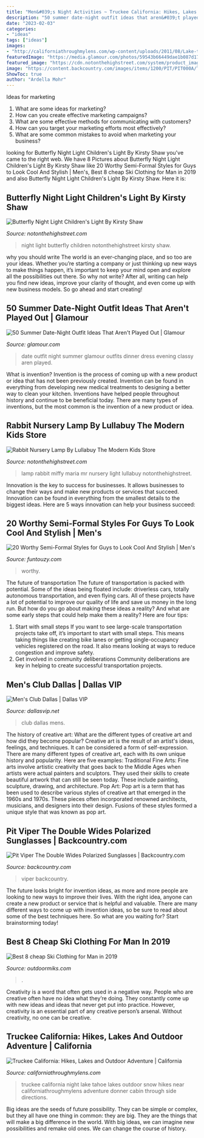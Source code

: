 ```yaml
---
title: "Men&#039;s Night Activities ~ Truckee California: Hikes, Lakes And Outdoor Adventure"
description: "50 summer date-night outfit ideas that aren&#039;t played out"
date: "2023-02-03"
categories:
- "ideas"
tags: ["ideas"]
images:
- "http://californiathroughmylens.com/wp-content/uploads/2011/08/Lake-tahoe-city-at-night-1024x680.jpg"
featuredImage: "https://media.glamour.com/photos/59543b66449dae1b087d17f9/master/h_1025,c_limit/GettyImages-699383872.jpg"
featured_image: "https://cdn.notonthehighstreet.com/system/product_images/images/002/095/609/original_rabbit-lamp.jpg"
image: "https://content.backcountry.com/images/items/1200/PIT/PIT000A/THNTFAPODOWIRE_D1.jpg"
ShowToc: true
author: "Ardella Mohr"
---
```



Ideas for marketing
1. What are some ideas for marketing? 
2. How can you create effective marketing campaigns? 
3. What are some effective methods for communicating with customers? 
4. How can you target your marketing efforts most effectively? 
5. What are some common mistakes to avoid when marketing your business?

	

		
looking for Butterfly Night Light Children&#039;s Light By Kirsty Shaw you've came to the right web. We have 8 Pictures about Butterfly Night Light Children&#039;s Light By Kirsty Shaw like 20 Worthy Semi-Formal Styles for Guys to Look Cool And Stylish | Men&#039;s, Best 8 cheap Ski Clothing for Man in 2019 and also Butterfly Night Light Children&#039;s Light By Kirsty Shaw. Here it is:
		
    
## Butterfly Night Light Children&#039;s Light By Kirsty Shaw

<img loading=lazy src="https://cdn.notonthehighstreet.com/system/product_images/images/000/740/072/original_Butterfly_night_light.jpg" onerror="this.onerror=null;this.src='https://tse3.mm.bing.net/th?id=OIP.m_sgHkcjmSDyMP0DJnVUrgHaHa&amp;pid=15.1';" alt="Butterfly Night Light Children&#039;s Light By Kirsty Shaw">

_Source: notonthehighstreet.com_

>night light butterfly children notonthehighstreet kirsty shaw. 

	

why you should write
The world is an ever-changing place, and so too are your ideas. Whether you’re starting a company or just thinking up new ways to make things happen, it’s important to keep your mind open and explore all the possibilities out there. So why not write? After all, writing can help you find new ideas, improve your clarity of thought, and even come up with new business models. So go ahead and start creating!

    
## 50 Summer Date-Night Outfit Ideas That Aren&#039;t Played Out | Glamour

<img loading=lazy src="https://media.glamour.com/photos/59543b66449dae1b087d17f9/master/h_1025,c_limit/GettyImages-699383872.jpg" onerror="this.onerror=null;this.src='https://tse1.mm.bing.net/th?id=OIP._OFB2PGBt97NF6V17GzMQgHaLH&amp;pid=15.1';" alt="50 Summer Date-Night Outfit Ideas That Aren&#039;t Played Out | Glamour">

_Source: glamour.com_

>date outfit night summer glamour outfits dinner dress evening classy aren played. 

	

What is invention?
Invention is the process of coming up with a new product or idea that has not been previously created. Invention can be found in everything from developing new medical treatments to designing a better way to clean your kitchen. Inventions have helped people throughout history and continue to be beneficial today. There are many types of inventions, but the most common is the invention of a new product or idea.

    
## Rabbit Nursery Lamp By Lullabuy The Modern Kids Store

<img loading=lazy src="https://cdn.notonthehighstreet.com/system/product_images/images/002/095/609/original_rabbit-lamp.jpg" onerror="this.onerror=null;this.src='https://tse1.mm.bing.net/th?id=OIP.hXAZ1VyNV3OsR0r5lWX4MgHaHa&amp;pid=15.1';" alt="Rabbit Nursery Lamp By Lullabuy The Modern Kids Store">

_Source: notonthehighstreet.com_

>lamp rabbit miffy maria mr nursery light lullabuy notonthehighstreet. 

	

Innovation is the key to success for businesses. It allows businesses to change their ways and make new products or services that succeed. Innovation can be found in everything from the smallest details to the biggest ideas. Here are 5 ways innovation can help your business succeed: 

    
## 20 Worthy Semi-Formal Styles For Guys To Look Cool And Stylish | Men&#039;s

<img loading=lazy src="https://menshairstyle.funtouzy.com/wp-content/uploads/2019/08/20-Worthy-Semi-Formal-Styles-for-Guys-to-Look-Cool-And-Stylish-18.jpg" onerror="this.onerror=null;this.src='https://tse3.mm.bing.net/th?id=OIP.TnzIm2XOrFMMrHH39m7yoQHaMc&amp;pid=15.1';" alt="20 Worthy Semi-Formal Styles for Guys to Look Cool And Stylish | Men&#039;s">

_Source: funtouzy.com_

>worthy. 

	

The future of transportation
The future of transportation is packed with potential. Some of the ideas being floated include: driverless cars, totally autonomous transportation, and even flying cars. All of these projects have a lot of potential to improve our quality of life and save us money in the long run. But how do you go about making these ideas a reality? And what are some early steps that could help make them a reality? Here are four tips: 
1. Start with small steps 
If you want to see large-scale transportation projects take off, it’s important to start with small steps. This means taking things like creating bike lanes or getting single-occupancy vehicles registered on the road. It also means looking at ways to reduce congestion and improve safety. 
2. Get involved in community deliberations 
Community deliberations are key in helping to create successful transportation projects.

    
## Men&#039;s Club Dallas | Dallas VIP

<img loading=lazy src="http://www.dallasvip.net/entertainment/images/mens-club/mens-club.jpg" onerror="this.onerror=null;this.src='https://tse3.mm.bing.net/th?id=OIP.CzAvlKq-0Gj2UzM_iGOKjwHaD6&amp;pid=15.1';" alt="Men&#039;s Club Dallas | Dallas VIP">

_Source: dallasvip.net_

>club dallas mens. 

	

The history of creative art: What are the different types of creative art and how did they become popular?
Creative art is the result of an artist's ideas, feelings, and techniques. It can be considered a form of self-expression. There are many different types of creative art, each with its own unique history and popularity. Here are five examples:
Traditional Fine Arts: Fine arts involve artistic creativity that goes back to the Middle Ages when artists were actual painters and sculptors. They used their skills to create beautiful artwork that can still be seen today. These include painting, sculpture, drawing, and architecture. Pop Art: Pop art is a term that has been used to describe various styles of creative art that emerged in the 1960s and 1970s. These pieces often incorporated renowned architects, musicians, and designers into their design. Fusions of these styles formed a unique style that was known as pop art.

    
## Pit Viper The Double Wides Polarized Sunglasses | Backcountry.com

<img loading=lazy src="https://content.backcountry.com/images/items/1200/PIT/PIT000A/THNTFAPODOWIRE_D1.jpg" onerror="this.onerror=null;this.src='https://tse3.mm.bing.net/th?id=OIP.38dYV_gEFshIgxFc9nHNqgHaHa&amp;pid=15.1';" alt="Pit Viper The Double Wides Polarized Sunglasses | Backcountry.com">

_Source: backcountry.com_

>viper backcountry. 

	

The future looks bright for invention ideas, as more and more people are looking to new ways to improve their lives. With the right idea, anyone can create a new product or service that is helpful and valuable. There are many different ways to come up with invention ideas, so be sure to read about some of the best techniques here. So what are you waiting for? Start brainstorming today!

    
## Best 8 Cheap Ski Clothing For Man In 2019

<img loading=lazy src="https://outdoormiks.com/wp-content/uploads/2019/05/2985845229.jpg" onerror="this.onerror=null;this.src='https://tse2.mm.bing.net/th?id=OIP.00Zn2waFkM7-csdq2g0KKwHaHa&amp;pid=15.1';" alt="Best 8 cheap Ski Clothing for Man in 2019">

_Source: outdoormiks.com_

>. 

	

Creativity is a word that often gets used in a negative way. People who are creative often have no idea what they’re doing. They constantly come up with new ideas and ideas that never get put into practice. However, creativity is an essential part of any creative person’s arsenal. Without creativity, no one can be creative.

    
## Truckee California: Hikes, Lakes And Outdoor Adventure | California

<img loading=lazy src="http://californiathroughmylens.com/wp-content/uploads/2011/08/Lake-tahoe-city-at-night-1024x680.jpg" onerror="this.onerror=null;this.src='https://tse1.mm.bing.net/th?id=OIP.8BIEru1RVxzB72vYmE_L3gHaE6&amp;pid=15.1';" alt="Truckee California: Hikes, Lakes and Outdoor Adventure | California">

_Source: californiathroughmylens.com_

>truckee california night lake tahoe lakes outdoor snow hikes near californiathroughmylens adventure donner cabin through side directions. 

	

Big ideas are the seeds of future possibility. They can be simple or complex, but they all have one thing in common: they are big. They are the things that will make a big difference in the world. With big ideas, we can imagine new possibilities and remake old ones. We can change the course of history.

